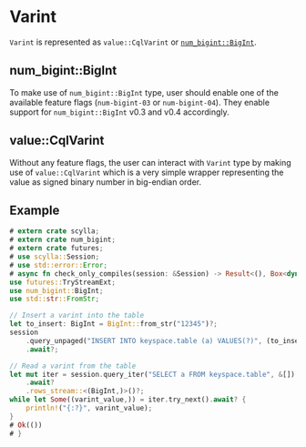 # Varint
`Varint` is represented as `value::CqlVarint` or [`num_bigint::BigInt`](https://docs.rs/num-bigint/0.4.0/num_bigint/struct.BigInt.html).

## num_bigint::BigInt

To make use of `num_bigint::BigInt` type, user should enable one of the available feature flags (`num-bigint-03` or `num-bigint-04`). They enable support for `num_bigint::BigInt` v0.3 and v0.4 accordingly.

## value::CqlVarint

Without any feature flags, the user can interact with `Varint` type by making use of `value::CqlVarint` which
is a very simple wrapper representing the value as signed binary number in big-endian order.

## Example

```rust
# extern crate scylla;
# extern crate num_bigint;
# extern crate futures;
# use scylla::Session;
# use std::error::Error;
# async fn check_only_compiles(session: &Session) -> Result<(), Box<dyn Error>> {
use futures::TryStreamExt;
use num_bigint::BigInt;
use std::str::FromStr;

// Insert a varint into the table
let to_insert: BigInt = BigInt::from_str("12345")?;
session
    .query_unpaged("INSERT INTO keyspace.table (a) VALUES(?)", (to_insert,))
    .await?;

// Read a varint from the table
let mut iter = session.query_iter("SELECT a FROM keyspace.table", &[])
    .await?
    .rows_stream::<(BigInt,)>()?;
while let Some((varint_value,)) = iter.try_next().await? {
    println!("{:?}", varint_value);
}
# Ok(())
# }
```